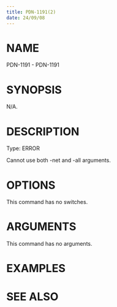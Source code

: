 ```yaml
---
title: PDN-1191(2)
date: 24/09/08
---
```


# NAME

PDN-1191 - PDN-1191

# SYNOPSIS

N/A.

# DESCRIPTION

Type: ERROR

Cannot use both -net and -all arguments.

# OPTIONS

This command has no switches.

# ARGUMENTS

This command has no arguments.

# EXAMPLES

# SEE ALSO
